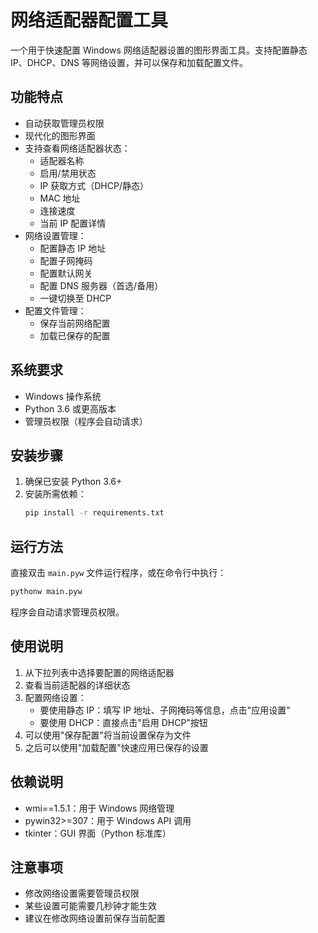 # 网络适配器配置工具

一个用于快速配置 Windows 网络适配器设置的图形界面工具。支持配置静态 IP、DHCP、DNS 等网络设置，并可以保存和加载配置文件。

## 功能特点

- 自动获取管理员权限
- 现代化的图形界面
- 支持查看网络适配器状态：
  - 适配器名称
  - 启用/禁用状态
  - IP 获取方式（DHCP/静态）
  - MAC 地址
  - 连接速度
  - 当前 IP 配置详情
- 网络设置管理：
  - 配置静态 IP 地址
  - 配置子网掩码
  - 配置默认网关
  - 配置 DNS 服务器（首选/备用）
  - 一键切换至 DHCP
- 配置文件管理：
  - 保存当前网络配置
  - 加载已保存的配置

## 系统要求

- Windows 操作系统
- Python 3.6 或更高版本
- 管理员权限（程序会自动请求）

## 安装步骤

1. 确保已安装 Python 3.6+
2. 安装所需依赖：
   ```bash
   pip install -r requirements.txt
   ```

## 运行方法

直接双击 `main.pyw` 文件运行程序，或在命令行中执行：
```bash
pythonw main.pyw
```

程序会自动请求管理员权限。

## 使用说明

1. 从下拉列表中选择要配置的网络适配器
2. 查看当前适配器的详细状态
3. 配置网络设置：
   - 要使用静态 IP：填写 IP 地址、子网掩码等信息，点击"应用设置"
   - 要使用 DHCP：直接点击"启用 DHCP"按钮
4. 可以使用"保存配置"将当前设置保存为文件
5. 之后可以使用"加载配置"快速应用已保存的设置

## 依赖说明

- wmi==1.5.1：用于 Windows 网络管理
- pywin32>=307：用于 Windows API 调用
- tkinter：GUI 界面（Python 标准库）

## 注意事项

- 修改网络设置需要管理员权限
- 某些设置可能需要几秒钟才能生效
- 建议在修改网络设置前保存当前配置
